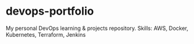 # devops-portfolio
My personal DevOps learning & projects repository.
Skills: AWS, Docker, Kubernetes, Terraform, Jenkins
